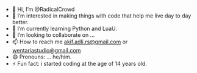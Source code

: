 - 👋 Hi, I’m @RadicalCrowd
- 👀 I’m interested in making things with code that help me live day to day better.
- 🌱 I’m currently learning  Python and LuaU.
- 💞️ I’m looking to collaborate on ...
- 📫 How to reach me akif.adli.rs@gmail.com or wentariastudio@gmail.com
- 😄 Pronouns: ... he/him.
- ⚡ Fun fact: i started coding at the age of 14 years old.

<!---
RadicalCrowd/RadicalCrowd is a ✨ special ✨ repository because its `README.md` (this file) appears on your GitHub profile.
You can click the Preview link to take a look at your changes.
--->
